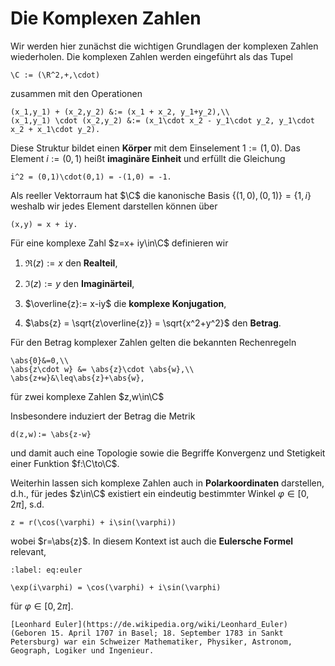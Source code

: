 # Die Komplexen Zahlen

Wir werden hier zunächst die wichtigen Grundlagen der komplexen Zahlen wiederholen.
Die komplexen Zahlen werden eingeführt als das Tupel

```{math}
\C := (\R^2,+,\cdot)
```

zusammen mit den Operationen

```{math}
(x_1,y_1) + (x_2,y_2) &:= (x_1 + x_2, y_1+y_2),\\
(x_1,y_1) \cdot (x_2,y_2) &:= (x_1\cdot x_2 - y_1\cdot y_2, y_1\cdot x_2 + x_1\cdot y_2).
```

Diese Struktur bildet einen **Körper** mit dem Einselement $1:=(1,0)$. Das Element $i:=(0,1)$ heißt **imaginäre Einheit** und erfüllt die Gleichung

```{math}
i^2 = (0,1)\cdot(0,1) = -(1,0) = -1.
```

Als reeller Vektorraum hat $\C$ die kanonische Basis $\{(1,0),(0,1)\}=\{1,i\}$ weshalb wir jedes Element darstellen können über

```{math}
(x,y) = x + iy.
```

Für eine komplexe Zahl $z=x+ iy\in\C$ definieren wir

1. $\Re(z):= x$ den **Realteil**,

2. $\Im(z):=y$ den **Imaginärteil**,

3. $\overline{z}:= x-iy$ die **komplexe Konjugation**,

4. $\abs{z} = \sqrt{z\overline{z}} = \sqrt{x^2+y^2}$ den **Betrag**.

Für den Betrag komplexer Zahlen gelten die bekannten Rechenregeln

```{math}
\abs{0}&=0,\\
\abs{z\cdot w} &= \abs{z}\cdot \abs{w},\\
\abs{z+w}&\leq\abs{z}+\abs{w},
```

für zwei komplexe Zahlen $z,w\in\C$

Insbesondere induziert der Betrag die Metrik

```{math}
d(z,w):= \abs{z-w}
```

und damit auch eine Topologie sowie die Begriffe Konvergenz und Stetigkeit einer Funktion $f:\C\to\C$.

Weiterhin lassen sich komplexe Zahlen auch in **Polarkoordinaten** darstellen, d.h., für jedes $z\in\C$ existiert ein eindeutig bestimmter Winkel $\varphi\in [0,2\pi]$, s.d.

```{math}
z = r(\cos(\varphi) + i\sin(\varphi))
```

wobei $r=\abs{z}$. In diesem Kontext ist auch die **Eulersche Formel** relevant,

```{math}
:label: eq:euler

\exp(i\varphi) = \cos(\varphi) + i\sin(\varphi)
```

für $\varphi\in [0,2\pi]$.

```{prf:margin} Leonhard Euler
[Leonhard Euler](https://de.wikipedia.org/wiki/Leonhard_Euler) (Geboren 15. April 1707 in Basel; 18. September 1783 in Sankt Petersburg) war ein Schweizer Mathematiker, Physiker, Astronom, Geograph, Logiker und Ingenieur.
```
